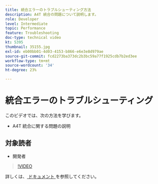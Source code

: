 ```yaml
---
title: 統合エラーのトラブルシューティング方法
description: A4T 統合の問題について説明します。
role: Developer
level: Intermediate
topic: Performance
feature: Troubleshooting
doc-type: technical video
kt: 5395
thumbnail: 35155.jpg
exl-id: eb00bb01-4d03-4153-b866-e6e3e8d979ae
source-git-commit: fcd2273ba373dc2b3bc59a77f1925cdb7b2ed3ee
workflow-type: tm+mt
source-wordcount: '34'
ht-degree: 23%

---
```


# 統合エラーのトラブルシューティング

このビデオでは、次の方法を学びます。

* A4T 統合に関する問題の説明

## 対象読者

* 開発者

>[!VIDEO](https://video.tv.adobe.com/v/35155/?quality=12)

詳しくは、[ ドキュメント ](https://experienceleague.adobe.com/docs/target/using/integrate/a4t/troubleshoot-a4t/a4t-troubleshooting.html?lang=en) を参照してください。

